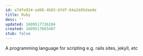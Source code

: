 ```yaml
---
id: e7dfe934-ad88-4b03-bfdf-84a2d45daede
title: Ruby
desc: ''
updated: 1609517726284
created: 1609517665407
stub: false
---
```


A programming language for scripting e.g. rails sites, jekyll, etc
